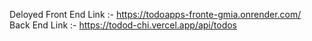 Deloyed 
Front End Link :- https://todoapps-fronte-gmia.onrender.com/
<br>
Back  End Link :- https://todod-chi.vercel.app/api/todos
